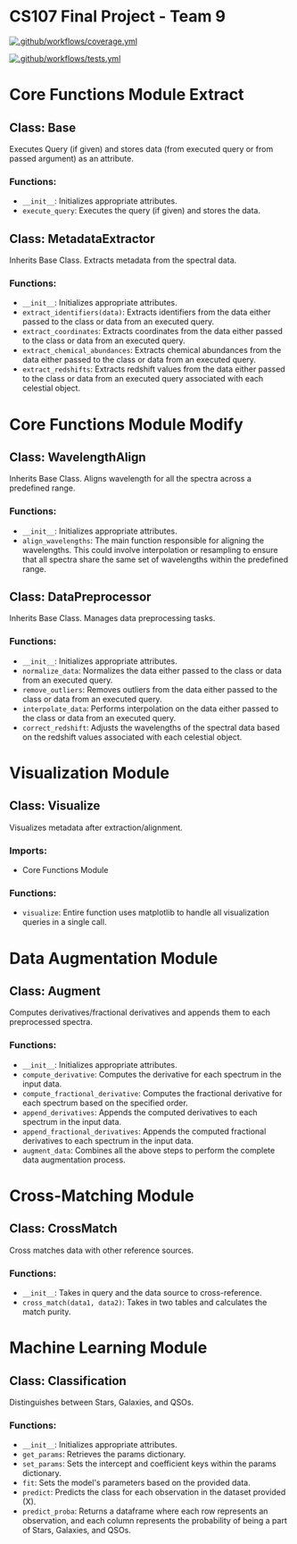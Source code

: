 # CS107 Final Project - Team 9
[![.github/workflows/coverage.yml](https://code.harvard.edu/CS107/team09_2023/actions/workflows/coverage.yml/badge.svg)](https://code.harvard.edu/CS107/team09_2023/actions/workflows/coverage.yml)

[![.github/workflows/tests.yml](https://code.harvard.edu/CS107/team09_2023/actions/workflows/tests.yml/badge.svg)](https://code.harvard.edu/CS107/team09_2023/actions/workflows/tests.yml)

# Core Functions Module Extract

## Class: Base
Executes Query (if given) and stores data (from executed query or from passed argument) as an attribute.

### Functions:
- `__init__`: Initializes appropriate attributes.
- `execute_query`: Executes the query (if given) and stores the data.

## Class: MetadataExtractor
Inherits Base Class.
Extracts metadata from the spectral data.

### Functions:
- `__init__`: Initializes appropriate attributes.
- `extract_identifiers(data)`: Extracts identifiers from the data either passed to the class or data from an executed query.
- `extract_coordinates`: Extracts coordinates from the data either passed to the class or data from an executed query.
- `extract_chemical_abundances`: Extracts chemical abundances from the data either passed to the class or data from an executed query.
- `extract_redshifts`: Extracts redshift values from the data either passed to the class or data from an executed query associated with each celestial object.

# Core Functions Module Modify

## Class: WavelengthAlign
Inherits Base Class.
Aligns wavelength for all the spectra across a predefined range.

### Functions:
- `__init__`: Initializes appropriate attributes.
- `align_wavelengths`: The main function responsible for aligning the wavelengths. This could involve interpolation or resampling to ensure that all spectra share the same set of wavelengths within the predefined range.

## Class: DataPreprocessor
Inherits Base Class.
Manages data preprocessing tasks.

### Functions:
- `__init__`: Initializes appropriate attributes.
- `normalize_data`: Normalizes the data either passed to the class or data from an executed query.
- `remove_outliers`: Removes outliers from the data either passed to the class or data from an executed query.
- `interpolate_data`: Performs interpolation on the data either passed to the class or data from an executed query.
- `correct_redshift`: Adjusts the wavelengths of the spectral data based on the redshift values associated with each celestial object.

# Visualization Module

## Class: Visualize
Visualizes metadata after extraction/alignment.

### Imports:
- Core Functions Module

### Functions:
- `visualize`: Entire function uses matplotlib to handle all visualization queries in a single call.

# Data Augmentation Module

## Class: Augment
Computes derivatives/fractional derivatives and appends them to each preprocessed spectra.

### Functions:
- `__init__`: Initializes appropriate attributes.
- `compute_derivative`: Computes the derivative for each spectrum in the input data.
- `compute_fractional_derivative`: Computes the fractional derivative for each spectrum based on the specified order.
- `append_derivatives`: Appends the computed derivatives to each spectrum in the input data.
- `append_fractional_derivatives`: Appends the computed fractional derivatives to each spectrum in the input data.
- `augment_data`: Combines all the above steps to perform the complete data augmentation process.

# Cross-Matching Module

## Class: CrossMatch
Cross matches data with other reference sources.

### Functions:
- `__init__`: Takes in query and the data source to cross-reference.
- `cross_match(data1, data2)`: Takes in two tables and calculates the match purity.

# Machine Learning Module

## Class: Classification
Distinguishes between Stars, Galaxies, and QSOs.

### Functions:
- `__init__`: Initializes appropriate attributes.
- `get_params`: Retrieves the params dictionary.
- `set_params`: Sets the intercept and coefficient keys within the params dictionary.
- `fit`: Sets the model's parameters based on the provided data.
- `predict`: Predicts the class for each observation in the dataset provided (X).
- `predict_proba`: Returns a dataframe where each row represents an observation, and each column represents the probability of being a part of Stars, Galaxies, and QSOs.

